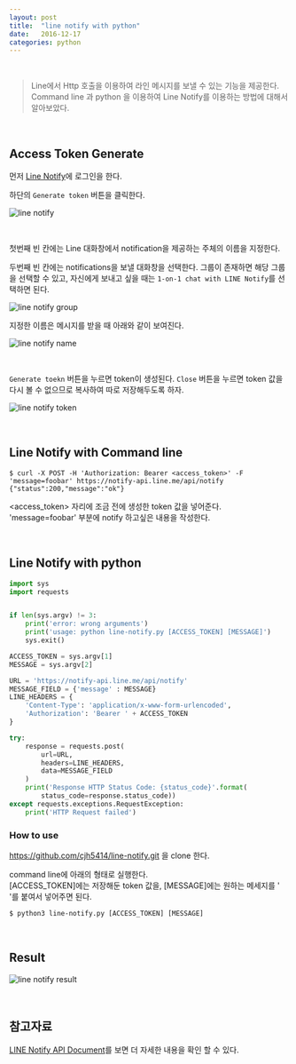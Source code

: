 ```yaml
---
layout: post
title:  "line notify with python"
date:   2016-12-17
categories: python
---
```


<br>  

> Line에서 Http 호출을 이용하여 라인 메시지를 보낼 수 있는 기능을 제공한다.  Command line 과 python 을 이용하여 Line Notify를 이용하는 방법에 대해서 알아보았다.  

<br>  

## Access Token Generate  

먼저 [Line Notify](https://notify-bot.line.me/my/)에 로그인을 한다.  

하단의 `Generate token` 버튼을 클릭한다.  

![line notify](/images/line-notify/line-notify.png)  

<br>  

첫번째 빈 칸에는 Line 대화창에서 notification을 제공하는 주체의 이름을 지정한다.  

두번째 빈 칸에는 notifications을 보낼 대화창을 선택한다. 그룹이 존재하면 해당 그룹을 선택할 수 있고, 자신에게 보내고 싶을 때는 `1-on-1 chat with LINE Notify`를 선택하면 된다.  


![line notify group](/images/line-notify/line-notify-group.png)  

지정한 이름은 메시지를 받을 때 아래와 같이 보여진다.  

![line notify name](/images/line-notify/notify-name.png)  

<br>  

`Generate toekn` 버튼을 누르면 token이 생성된다. `Close` 버튼을 누르면 token 값을 다시 볼 수 없으므로 복사하여 따로 저장해두도록 하자.

![line notify token](/images/line-notify/line-notify-token.png)  

<br>   

## Line Notify with Command line   

```
$ curl -X POST -H 'Authorization: Bearer <access_token>' -F 'message=foobar' https://notify-api.line.me/api/notify
{"status":200,"message":"ok"}
```

<access_token> 자리에 조금 전에 생성한 token 값을 넣어준다.   
'message=foobar' 부분에 notify 하고싶은 내용을 작성한다.   

<br>   

## Line Notify with python  

```python
import sys
import requests


if len(sys.argv) != 3:
    print('error: wrong arguments')
    print('usage: python line-notify.py [ACCESS_TOKEN] [MESSAGE]')
    sys.exit()

ACCESS_TOKEN = sys.argv[1]
MESSAGE = sys.argv[2]

URL = 'https://notify-api.line.me/api/notify'
MESSAGE_FIELD = {'message' : MESSAGE}
LINE_HEADERS = {
    'Content-Type': 'application/x-www-form-urlencoded',
    'Authorization': 'Bearer ' + ACCESS_TOKEN
}

try:
    response = requests.post(
        url=URL,
        headers=LINE_HEADERS,
        data=MESSAGE_FIELD
    )
    print('Response HTTP Status Code: {status_code}'.format(
        status_code=response.status_code))
except requests.exceptions.RequestException:
    print('HTTP Request failed')
```

### How to use  

<https://github.com/cjh5414/line-notify.git> 을 clone 한다.  

command line에 아래의 형태로 실행한다.  
[ACCESS_TOKEN]에는 저장해둔 token 값을, [MESSAGE]에는 원하는 메세지를 ' '를 붙여서 넣어주면 된다.  

```
$ python3 line-notify.py [ACCESS_TOKEN] [MESSAGE]
```

<br>  

## Result  

![line notify result](/images/line-notify/notify-result.png)    


<br>  

## 참고자료   

[LINE Notify API Document](https://notify-bot.line.me/doc/en/)를 보면 더 자세한 내용을 확인 할 수 있다.  
